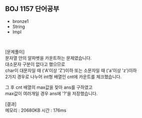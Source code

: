 ## BOJ 1157 단어공부
- bronze1
- String
- Impl
<br>

[문제풀이]  
문자열 안의 알파벳을 카운트하는 문제였습니다.  
대소문자 구분이 없다고 했으므로  
char이 대문자일 때 ('A'이상 'Z')이하 또는 소문자일 때 ('a'이상 'z')이하  
2가지 경우로 나누어 int형 배열인 cnt에 카운트를 체크했습니다.   

그 후 cnt 배열의 max값을 찾아 ans를 구하였고  
max값이 여러개일 경우 ans에 '?'을 저장했습니다.
<br>

[결과]  
메모리 : 20680KB
시간 : 176ms
